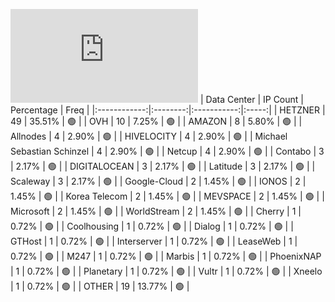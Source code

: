 ![Diagramm](https://github.com/111STAVR111/props/blob/main/Celestia/Testnet/Decentralization/1/README.md)
| Data Center | IP Count | Percentage | Freq |
|:------------:|:--------:|:-----------:|:-----:|
| HETZNER | 49 | 35.51% | 🟢 |
| OVH | 10 | 7.25% | 🟢 |
| AMAZON | 8 | 5.80% | 🟢 |
| Allnodes | 4 | 2.90% | 🟢 |
| HIVELOCITY | 4 | 2.90% | 🟢 |
| Michael Sebastian Schinzel | 4 | 2.90% | 🟢 |
| Netcup | 4 | 2.90% | 🟢 |
| Contabo | 3 | 2.17% | 🟢 |
| DIGITALOCEAN | 3 | 2.17% | 🟢 |
| Latitude | 3 | 2.17% | 🟢 |
| Scaleway | 3 | 2.17% | 🟢 |
| Google-Cloud | 2 | 1.45% | 🟢 |
| IONOS | 2 | 1.45% | 🟢 |
| Korea Telecom | 2 | 1.45% | 🟢 |
| MEVSPACE | 2 | 1.45% | 🟢 |
| Microsoft | 2 | 1.45% | 🟢 |
| WorldStream | 2 | 1.45% | 🟢 |
| Cherry | 1 | 0.72% | 🟢 |
| Coolhousing | 1 | 0.72% | 🟢 |
| Dialog | 1 | 0.72% | 🟢 |
| GTHost | 1 | 0.72% | 🟢 |
| Interserver | 1 | 0.72% | 🟢 |
| LeaseWeb | 1 | 0.72% | 🟢 |
| M247 | 1 | 0.72% | 🟢 |
| Marbis | 1 | 0.72% | 🟢 |
| PhoenixNAP | 1 | 0.72% | 🟢 |
| Planetary | 1 | 0.72% | 🟢 |
| Vultr | 1 | 0.72% | 🟢 |
| Xneelo | 1 | 0.72% | 🟢 |
| OTHER | 19 | 13.77% | 🟢 |